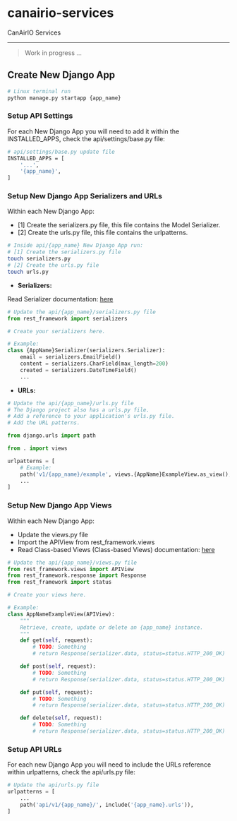# canairio-services

CanAirIO Services

---

> Work in progress ...

## Create New Django App

```bash
# Linux terminal run
python manage.py startapp {app_name}
```

### Setup API Settings

For each New Django App you will need to add it within the INSTALLED_APPS, check the api/settings/base.py file:

```bash
# api/settings/base.py update file
INSTALLED_APPS = [
    '...',
    '{app_name}',
]
```

### Setup New Django App Serializers and URLs

Within each New Django App:

- [1] Create the serializers.py file, this file contains the Model Serializer.
- [2] Create the urls.py file, this file contains the urlpatterns.

```bash
# Inside api/{app_name} New Django App run:
# [1] Create the serializers.py file
touch serializers.py
# [2] Create the urls.py file
touch urls.py
```

- **Serializers:**

Read Serializer documentation: [here](https://www.django-rest-framework.org/api-guide/serializers/#serializers)

```python
# Update the api/{app_name}/serializers.py file
from rest_framework import serializers

# Create your serializers here.

# Example:
class {AppName}Serializer(serializers.Serializer):
    email = serializers.EmailField()
    content = serializers.CharField(max_length=200)
    created = serializers.DateTimeField()
    ...
```

- **URLs:**

```python
# Update the api/{app_name}/urls.py file
# The Django project also has a urls.py file.
# Add a reference to your application's urls.py file.
# Add the URL patterns.

from django.urls import path

from . import views

urlpatterns = [
    # Example:
    path('v1/{app_name}/example', views.{AppName}ExampleView.as_view(), name='{app_name}-example'),
    ...
]
```

### Setup New Django App Views

Within each New Django App:

- Update the views.py file
- Import the APIView from rest_framework.views
- Read Class-based Views (Class-based Views) documentation: [here](https://www.django-rest-framework.org/tutorial/3-class-based-views/)

```python
# Update the api/{app_name}/views.py file
from rest_framework.views import APIView
from rest_framework.response import Response
from rest_framework import status

# Create your views here.

# Example:
class AppNameExampleView(APIView):
    """
    Retrieve, create, update or delete an {app_name} instance.
    """
    def get(self, request):
        # TODO: Something
        # return Response(serializer.data, status=status.HTTP_200_OK)

    def post(self, request):
        # TODO: Something
        # return Response(serializer.data, status=status.HTTP_200_OK)

    def put(self, request):
        # TODO: Something
        # return Response(serializer.data, status=status.HTTP_200_OK)

    def delete(self, request):
        # TODO: Something
        # return Response(serializer.data, status=status.HTTP_200_OK)
```

### Setup API URLs

For each new Django App you will need to include the URLs reference within urlpatterns, check the api/urls.py file:

```python
# Update the api/urls.py file
urlpatterns = [
    ...
    path('api/v1/{app_name}/', include('{app_name}.urls')),
]
```
